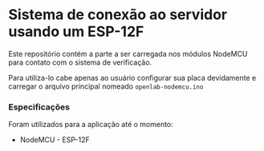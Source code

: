 # Sistema de conexão ao servidor usando um ESP-12F
Este repositório contém a parte a ser carregada nos módulos NodeMCU para contato com o sistema de verificação.

Para utiliza-lo cabe apenas ao usuário configurar sua placa devidamente e carregar o arquivo principal nomeado ```openlab-nodemcu.ino``` 

### Especificações
Foram utilizados para a aplicação até o momento:
* NodeMCU - ESP-12F
